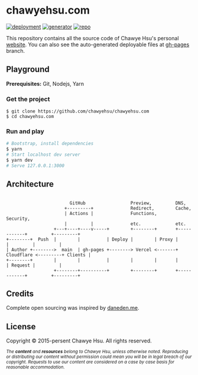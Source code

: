 # chawyehsu.com

[![deployment][deployment-badge]][deployment-url]
[![generator][generator-badge]][generator-url]
[![repo][repo-badge]][repo-url]

This repository contains all the source code of Chawye Hsu's personal [website].
You can also see the auto-generated deployable files at [gh-pages] branch.

## Playground

**Prerequisites:** Git, Nodejs, Yarn

### Get the project

```raw
$ git clone https://github.com/chawyehsu/chawyehsu.com
$ cd chawyehsu.com
```

### Run and play

```sh
# Bootstrap, install dependencies
$ yarn
# Start localhost dev server
$ yarn dev
# Serve 127.0.0.1:3000
```

## Architecture

```raw

                        GitHub                 Preview,         DNS,
                      +---------+              Redirect,        Cache,
                      | Actions |              Functions,       Security,
                      |         |              etc.             etc.
                  +---+----+----v-----+        +--------+       +------------+         +---------+
+--------+  Push  |        |          | Deploy |        | Proxy |            |         |         |
| Author +-------->  main  | gh-pages +--------> Vercel <-------+ Cloudflare <---------+ Clients |
+--------+        |        |          |        |        |       |            | Request |         |
                  +--------+----------+        +--------+       +------------+         +---------+

```

## Credits

Complete open sourcing was inspired by [daneden.me].

## License

Copyright © 2015-persent Chawye Hsu. All rights reserved.

<sub><em>The <strong>content</strong> and <strong>resources</strong> belong to
Chawye Hsu, unless otherwise noted. Reproducing or distributing our content
without permission could mean you will be in legal breach of our copyright.
Requests to use our content are considered on a case by case basis for reasonable
accommodation.</em></sub>


[deployment-url]: https://github.com/chawyehsu/chawyehsu.com/actions?query=workflow%3ADeployment
[deployment-badge]: https://img.shields.io/github/actions/workflow/status/chawyehsu/chawyehsu.com/deployment.yml?style=flat&labelColor=121212&colorB=544D6B
[generator-url]: https://github.com/chawyehsu/saber
[generator-badge]: https://img.shields.io/badge/Powered%20by-Saber%20Alter-544D6B.svg?style=flat&labelColor=121212&colorB=544D6B
[repo-url]: https://github.com/chawyehsu/chawyehsu.com
[repo-badge]: https://img.shields.io/github/repo-size/chawyehsu/chawyehsu.com.svg?style=flat&labelColor=121212&colorB=544D6B
[website]: https://chawyehsu.com
[gh-pages]: https://github.com/chawyehsu/chawyehsu.com/tree/gh-pages
[daneden.me]: https://github.com/daneden/daneden.me
